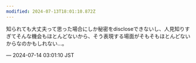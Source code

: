 ```yaml
---
modified: 2024-07-13T18:01:10.872Z
---
```


<p>知られても大丈夫って思った場合にしか秘密をdiscloseできないし、人見知りすぎてそんな機会もほとんどないから、そう表現する場面がそもそもほとんどないからなのかもしれない…。</p>

&mdash; 2024-07-14 03:01:10 JST

<!-- Original URL: https://mastodon.social/@sakuramochi0/112780487614461760-->
